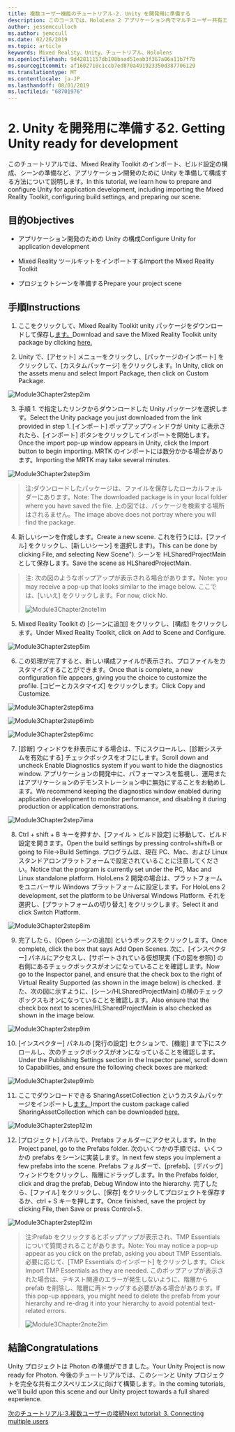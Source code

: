 ```yaml
---
title: 複数ユーザー機能のチュートリアル-2. Unity を開発用に準備する
description: このコースでは、HoloLens 2 アプリケーション内でマルチユーザー共有エクスペリエンスを実装する方法について説明します。
author: jessemcculloch
ms.author: jemccull
ms.date: 02/26/2019
ms.topic: article
keywords: Mixed Reality、Unity、チュートリアル、Hololens
ms.openlocfilehash: 9d42811157db108baad51eab3f367a06a11b7f7b
ms.sourcegitcommit: af1602710c1ccb7ed870a491923350d387706129
ms.translationtype: MT
ms.contentlocale: ja-JP
ms.lasthandoff: 08/01/2019
ms.locfileid: "68701976"
---
```

# <a name="2-getting-unity-ready-for-development"></a><span data-ttu-id="6f86e-105">2. Unity を開発用に準備する</span><span class="sxs-lookup"><span data-stu-id="6f86e-105">2. Getting Unity ready for development</span></span> 


<span data-ttu-id="6f86e-106">このチュートリアルでは、Mixed Reality Toolkit のインポート、ビルド設定の構成、シーンの準備など、アプリケーション開発のために Unity を準備して構成する方法について説明します。</span><span class="sxs-lookup"><span data-stu-id="6f86e-106">In this tutorial, we learn how to prepare and configure Unity for application development, including importing the Mixed Reality Toolkit, configuring build settings, and preparing our scene.</span></span>

## <a name="objectives"></a><span data-ttu-id="6f86e-107">目的</span><span class="sxs-lookup"><span data-stu-id="6f86e-107">Objectives</span></span>

- <span data-ttu-id="6f86e-108">アプリケーション開発のための Unity の構成</span><span class="sxs-lookup"><span data-stu-id="6f86e-108">Configure Unity for application development</span></span>

- <span data-ttu-id="6f86e-109">Mixed Reality ツールキットをインポートする</span><span class="sxs-lookup"><span data-stu-id="6f86e-109">Import the Mixed Reality Toolkit</span></span>

- <span data-ttu-id="6f86e-110">プロジェクトシーンを準備する</span><span class="sxs-lookup"><span data-stu-id="6f86e-110">Prepare your project scene</span></span>

## <a name="instructions"></a><span data-ttu-id="6f86e-111">手順</span><span class="sxs-lookup"><span data-stu-id="6f86e-111">Instructions</span></span>

1. <span data-ttu-id="6f86e-112">ここをクリックして、Mixed Reality Toolkit unity パッケージをダウンロードして保存し[ます。](https://github.com/microsoft/MixedRealityToolkit-Unity/releases/download/v2.0.0-RC2.1/Microsoft.MixedReality.Toolkit.Unity.Foundation-v2.0.0-RC2.1.unitypackage)</span><span class="sxs-lookup"><span data-stu-id="6f86e-112">Download and save the Mixed Reality Toolkit unity package by clicking [here.](https://github.com/microsoft/MixedRealityToolkit-Unity/releases/download/v2.0.0-RC2.1/Microsoft.MixedReality.Toolkit.Unity.Foundation-v2.0.0-RC2.1.unitypackage)</span></span>

2. <span data-ttu-id="6f86e-113">Unity で、[アセット] メニューをクリックし、[パッケージのインポート] をクリックして、[カスタムパッケージ] をクリックします。</span><span class="sxs-lookup"><span data-stu-id="6f86e-113">In Unity, click on the assets menu and select Import Package, then click on Custom Package.</span></span>

![Module3Chapter2step2im](images/module3chapter2step2im.PNG)

3. <span data-ttu-id="6f86e-115">手順 1. で指定したリンクからダウンロードした Unity パッケージを選択します。</span><span class="sxs-lookup"><span data-stu-id="6f86e-115">Select the Unity package you just downloaded from the link provided in step 1.</span></span> <span data-ttu-id="6f86e-116">[インポート] ポップアップウィンドウが Unity に表示されたら、[インポート] ボタンをクリックしてインポートを開始します。</span><span class="sxs-lookup"><span data-stu-id="6f86e-116">Once the import pop-up window appears in Unity, click the Import button to begin importing.</span></span> <span data-ttu-id="6f86e-117">MRTK のインポートには数分かかる場合があります。</span><span class="sxs-lookup"><span data-stu-id="6f86e-117">Importing the MRTK may take several minutes.</span></span>

![Module3Chapter2step3im](images/module3chapter2step3im.PNG)

> <span data-ttu-id="6f86e-119">注:ダウンロードしたパッケージは、ファイルを保存したローカルフォルダーにあります。</span><span class="sxs-lookup"><span data-stu-id="6f86e-119">Note: The downloaded package is in your local folder where you have saved the file.</span></span> <span data-ttu-id="6f86e-120">上の図では、パッケージを検索する場所はされるません。</span><span class="sxs-lookup"><span data-stu-id="6f86e-120">The image above does not portray where you will find the package.</span></span>

4. <span data-ttu-id="6f86e-121">新しいシーンを作成します。</span><span class="sxs-lookup"><span data-stu-id="6f86e-121">Create a new scene.</span></span> <span data-ttu-id="6f86e-122">これを行うには、[ファイル] をクリックし、[新しいシーン] を選択します)。</span><span class="sxs-lookup"><span data-stu-id="6f86e-122">This can be done by clicking File, and selecting New Scene").</span></span> <span data-ttu-id="6f86e-123">シーンを HLSharedProjectMain として保存します。</span><span class="sxs-lookup"><span data-stu-id="6f86e-123">Save the scene as HLSharedProjectMain.</span></span>

> <span data-ttu-id="6f86e-124">注: 次の図のようなポップアップが表示される場合があります。</span><span class="sxs-lookup"><span data-stu-id="6f86e-124">Note: you may receive a pop-up that looks similar to the image below.</span></span> <span data-ttu-id="6f86e-125">ここでは、[いいえ] をクリックします。</span><span class="sxs-lookup"><span data-stu-id="6f86e-125">For now, click No.</span></span>
>
> ![Module3Chapter2note1im](images/module3chapter2note1im.PNG)

5. <span data-ttu-id="6f86e-127">Mixed Reality Toolkit の [シーンに追加] をクリックし、[構成] をクリックします。</span><span class="sxs-lookup"><span data-stu-id="6f86e-127">Under Mixed Reality Toolkit, click on Add to Scene and Configure.</span></span>

![Module3Chapter2step5im](images/module3chapter2step5im.PNG)

6. <span data-ttu-id="6f86e-129">この処理が完了すると、新しい構成ファイルが表示され、プロファイルをカスタマイズすることができます。</span><span class="sxs-lookup"><span data-stu-id="6f86e-129">Once that is complete, a new configuration file appears, giving you the choice to customize the profile.</span></span> <span data-ttu-id="6f86e-130">[コピーとカスタマイズ] をクリックします。</span><span class="sxs-lookup"><span data-stu-id="6f86e-130">Click Copy and Customize.</span></span>

![Module3Chapter2step6ima](images/module3chapter2step6ima.PNG)

![Module3Chapter2step6imb](images/module3chapter2step6imb.PNG)

![Module3Chapter2step6imc](images/module3chapter2step6imc.PNG)

7. <span data-ttu-id="6f86e-134">[診断] ウィンドウを非表示にする場合は、下にスクロールし、[診断システムを有効にする] チェックボックスをオフにします。</span><span class="sxs-lookup"><span data-stu-id="6f86e-134">Scroll down and uncheck Enable Diagnostics system if you want to hide the diagnostics window.</span></span> <span data-ttu-id="6f86e-135">アプリケーションの開発中に、パフォーマンスを監視し、運用またはアプリケーションのデモンストレーション中に無効にすることをお勧めします。</span><span class="sxs-lookup"><span data-stu-id="6f86e-135">We recommend keeping the diagnostics window enabled during application development to monitor performance, and disabling it during production or application demonstrations.</span></span> 

![Module3Chapter2step7ima](images/module3chapter2step7ima.PNG)

8. <span data-ttu-id="6f86e-137">Ctrl + shift + B キーを押すか、[ファイル > ビルド設定] に移動して、ビルド設定を開きます。</span><span class="sxs-lookup"><span data-stu-id="6f86e-137">Open the build settings by pressing control+shift+B or going to File->Build Settings.</span></span> <span data-ttu-id="6f86e-138">プログラムは、現在 PC、Mac、および Linux スタンドアロンプラットフォームで設定されていることに注意してください。</span><span class="sxs-lookup"><span data-stu-id="6f86e-138">Notice that the program is currently set under the PC, Mac and Linux standalone platform.</span></span> <span data-ttu-id="6f86e-139">HoloLens 2 開発の場合は、プラットフォームをユニバーサル Windows プラットフォームに設定します。</span><span class="sxs-lookup"><span data-stu-id="6f86e-139">For HoloLens 2 development, set the platform to be Universal Windows Platform.</span></span> <span data-ttu-id="6f86e-140">それを選択し、[プラットフォームの切り替え] をクリックします。</span><span class="sxs-lookup"><span data-stu-id="6f86e-140">Select it and click Switch Platform.</span></span>

![Module3Chapter2step8im](images/module3chapter2step8im.PNG)

9. <span data-ttu-id="6f86e-142">完了したら、[Open シーンの追加] というボックスをクリックします。</span><span class="sxs-lookup"><span data-stu-id="6f86e-142">Once complete, click the box that says Add Open Scenes.</span></span> <span data-ttu-id="6f86e-143">次に、[インスペクター] パネルにアクセスし、[サポートされている仮想現実 (下の図を参照)] の右側にあるチェックボックスがオンになっていることを確認します。</span><span class="sxs-lookup"><span data-stu-id="6f86e-143">Now go to the Inspector panel, and ensure that the check box to the right of Virtual Reality Supported (as shown in the image below) is checked.</span></span> <span data-ttu-id="6f86e-144">また、次の図に示すように、[シーン/HLSharedProjectMain] の横のチェックボックスもオンになっていることを確認します。</span><span class="sxs-lookup"><span data-stu-id="6f86e-144">Also ensure that the check box next to scenes/HLSharedProjectMain is also checked as shown in the image below.</span></span>

![Module3Chapter2step9im](images/module3chapter2step9im.PNG)

10. <span data-ttu-id="6f86e-146">[インスペクター] パネルの [発行の設定] セクションで、[機能] まで下にスクロールし、次のチェックボックスがオンになっていることを確認します。</span><span class="sxs-lookup"><span data-stu-id="6f86e-146">Under the Publishing Settings section in the Inspector panel, scroll down to Capabilities, and ensure the following check boxes are marked:</span></span>

![Module3Chapter2step9imb](images/module3chapter2step9imb.PNG)

11. <span data-ttu-id="6f86e-148">ここでダウンロードできる SharingAssetCollection というカスタムパッケージをインポートし[ます。](https://github.com/microsoft/MixedRealityLearning/releases/tag/development)</span><span class="sxs-lookup"><span data-stu-id="6f86e-148">Import the custom package called SharingAssetCollection which can be downloaded [here.](https://github.com/microsoft/MixedRealityLearning/releases/tag/development)</span></span>

![Module3Chapter2step12im](images/module3chapter2step11im.PNG)

12. <span data-ttu-id="6f86e-150">[プロジェクト] パネルで、Prefabs フォルダーにアクセスします。</span><span class="sxs-lookup"><span data-stu-id="6f86e-150">In the Project panel, go to the Prefabs folder.</span></span> <span data-ttu-id="6f86e-151">次のいくつかの手順では、いくつかの prefabs をシーンに実装します。</span><span class="sxs-lookup"><span data-stu-id="6f86e-151">In next few steps you implement a few prefabs into the scene.</span></span> <span data-ttu-id="6f86e-152">Prefabs フォルダーで、[prefab]、[デバッグ] ウィンドウをクリックし、階層にドラッグします。</span><span class="sxs-lookup"><span data-stu-id="6f86e-152">In the Prefabs folder, click and drag the prefab, Debug Window into the hierarchy.</span></span> <span data-ttu-id="6f86e-153">完了したら、[ファイル] をクリックし、[保存] をクリックしてプロジェクトを保存するか、ctrl + S キーを押します。</span><span class="sxs-lookup"><span data-stu-id="6f86e-153">Once finished, save the project by clicking File, then Save or press Control+S.</span></span>

![Module3Chapter2step12im](images/module3chapter2step12im.PNG)

   > <span data-ttu-id="6f86e-155">注:Prefab をクリックするとポップアップが表示され、TMP Essentials について質問されることがあります。</span><span class="sxs-lookup"><span data-stu-id="6f86e-155">Note: You may notice a pop-up appear as you click on the prefab, asking you about TMP Essentials.</span></span> <span data-ttu-id="6f86e-156">必要に応じて、[TMP Essentials のインポート] をクリックします。</span><span class="sxs-lookup"><span data-stu-id="6f86e-156">Click Import TMP Essentials as they are needed.</span></span> <span data-ttu-id="6f86e-157">このポップアップが表示された場合は、テキスト関連のエラーが発生しないように、階層から prefab を削除し、階層に再ドラッグする必要がある場合があります。</span><span class="sxs-lookup"><span data-stu-id="6f86e-157">If this pop-up appears, you might need to delete the prefab from your hierarchy and re-drag it into your hierarchy to avoid potential text-related errors.</span></span>
   >
>![Module3Chapter2note2im](images/module3chapter2note2im.PNG)


## <a name="congratulations"></a><span data-ttu-id="6f86e-159">結論</span><span class="sxs-lookup"><span data-stu-id="6f86e-159">Congratulations</span></span>

<span data-ttu-id="6f86e-160">Unity プロジェクトは Photon の準備ができました。</span><span class="sxs-lookup"><span data-stu-id="6f86e-160">Your Unity Project is now ready for Photon.</span></span> <span data-ttu-id="6f86e-161">今後のチュートリアルでは、このシーンと Unity プロジェクトを完全な共有エクスペリエンスに向けて構築します。</span><span class="sxs-lookup"><span data-stu-id="6f86e-161">In the coming tutorials, we'll build upon this scene and our Unity project towards a full shared experience.</span></span>

<span data-ttu-id="6f86e-162">[次のチュートリアル:3.複数ユーザーの接続](mrlearning-sharing(photon)-ch3.md)</span><span class="sxs-lookup"><span data-stu-id="6f86e-162">[Next tutorial: 3. Connecting multiple users](mrlearning-sharing(photon)-ch3.md)</span></span>

